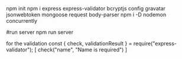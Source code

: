 
npm init
npm i express express-validator bcryptjs config gravatar jsonwebtoken mongoose request body-parser
npm i -D nodemon concurrently

#run server
npm run server


for the validation
const { check, validationResult } = require("express-validator"); 
[
    check("name", "Name is required")
]
